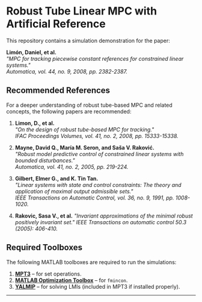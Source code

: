 # **Robust Tube Linear MPC with Artificial Reference**  

This repository contains a simulation demonstration for the paper:  

**Limón, Daniel, et al.**  
*"MPC for tracking piecewise constant references for constrained linear systems."*  
_Automatica, vol. 44, no. 9, 2008, pp. 2382-2387._  

## **Recommended References**  
For a deeper understanding of robust tube-based MPC and related concepts, the following papers are recommended:  

1. **Limon, D., et al.**  
   *"On the design of robust tube-based MPC for tracking."*  
   _IFAC Proceedings Volumes, vol. 41, no. 2, 2008, pp. 15333-15338._  

2. **Mayne, David Q., María M. Seron, and Saša V. Raković.**  
   *"Robust model predictive control of constrained linear systems with bounded disturbances."*  
   _Automatica, vol. 41, no. 2, 2005, pp. 219-224._  

3. **Gilbert, Elmer G., and K. Tin Tan.**  
   *"Linear systems with state and control constraints: The theory and application of maximal output admissible sets."*  
   _IEEE Transactions on Automatic Control, vol. 36, no. 9, 1991, pp. 1008-1020._  

4. **Rakovic, Sasa V., et al.**
   *"Invariant approximations of the minimal robust positively invariant set."*
   _IEEE Transactions on automatic control 50.3 (2005): 406-410._
   
## **Required Toolboxes**  
The following MATLAB toolboxes are required to run the simulations:  

1. **[MPT3](https://www.mpt3.org/)** – for set operations.  
2. **[MATLAB Optimization Toolbox](https://www.mathworks.com/help/optim/)** – for `fmincon`.  
3. **[YALMIP](https://yalmip.github.io/)** – for solving LMIs (included in MPT3 if installed properly).  

---
